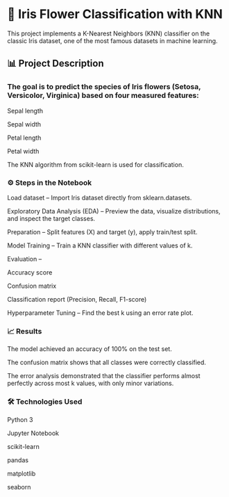 # 🌸 Iris Flower Classification with KNN

This project implements a K-Nearest Neighbors (KNN) classifier on the classic Iris dataset, one of the most famous datasets in machine learning.

## 📊 Project Description

### The goal is to predict the species of Iris flowers (Setosa, Versicolor, Virginica) based on four measured features:

Sepal length

Sepal width

Petal length

Petal width

The KNN algorithm from scikit-learn is used for classification.

### ⚙️ Steps in the Notebook

Load dataset – Import Iris dataset directly from sklearn.datasets.

Exploratory Data Analysis (EDA) – Preview the data, visualize distributions, and inspect the target classes.

Preparation – Split features (X) and target (y), apply train/test split.

Model Training – Train a KNN classifier with different values of k.

Evaluation –

Accuracy score

Confusion matrix

Classification report (Precision, Recall, F1-score)

Hyperparameter Tuning – Find the best k using an error rate plot.

### 📈 Results

The model achieved an accuracy of 100% on the test set.

The confusion matrix shows that all classes were correctly classified.

The error analysis demonstrated that the classifier performs almost perfectly across most k values, with only minor variations.

### 🛠️ Technologies Used

Python 3

Jupyter Notebook

scikit-learn

pandas

matplotlib

seaborn

